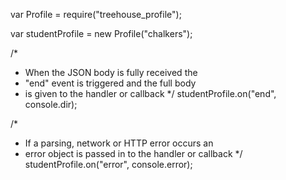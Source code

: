 var Profile = require("treehouse_profile");  

var studentProfile = new Profile("chalkers");  

/*
 * When the JSON body is fully received the 
 * "end" event is triggered and the full body 
 * is given to the handler or callback 
 */ 
studentProfile.on("end", console.dir);  

/*
 * If a parsing, network or HTTP error occurs an 
 * error object is passed in to the handler or callback 
 */
studentProfile.on("error", console.error);
